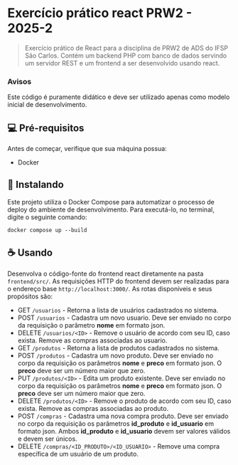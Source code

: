 # Exercício prático react PRW2 - 2025-2

> Exercício prático de React para a disciplina de PRW2 de ADS do IFSP São Carlos. Contém um backend PHP com banco de dados servindo um servidor REST e um frontend a ser desenvolvido usando react.

### Avisos

Este código é puramente didático e deve ser utilizado apenas como modelo inicial de desenvolvimento.

## 💻 Pré-requisitos

Antes de começar, verifique que sua máquina possua:

- Docker

## 🚀 Instalando

Este projeto utiliza o Docker Compose para automatizar o processo de deploy do ambiente de desenvolvimento. Para executá-lo, no terminal, digite o seguinte comando:

```
docker compose up --build
```

## ☕ Usando

Desenvolva o código-fonte do frontend react diretamente na pasta `frontend/src/`. As requisições HTTP do frontend devem ser realizadas para o endereço base `http://localhost:3000/`. As rotas disponíveis e seus propósitos são:

- GET `/usuarios` - Retorna a lista de usuários cadastrados no sistema.
- POST `/usuarios` - Cadastra um novo usuario. Deve ser enviado no corpo da requisição o parâmetro **nome** em formato json.
- DELETE `/usuarios/<ID>` - Remove o usuário de acordo com seu ID, caso exista. Remove as compras associadas ao usuario.
- GET `/produtos` - Retorna a lista de produtos cadastrados no sistema.
- POST `/produtos` - Cadastra um novo produto. Deve ser enviado no corpo da requisição os parâmetros **nome** e **preco** em formato json. O **preco** deve ser um número maior que zero.
- PUT `/produtos/<ID>` - Edita um produto existente. Deve ser enviado no corpo da requisição os parâmetros **nome** e **preco** em formato json. O **preco** deve ser um número maior que zero.
- DELETE `/produtos/<ID>` - Remove o produto de acordo com seu ID, caso exista. Remove as compras associadas ao produto.
- POST `/compras` - Cadastra uma nova compra produto. Deve ser enviado no corpo da requisição os parâmetros **id_produto** e **id_usuario** em formato json. Ambos **id_produto** e **id_usuario** devem ser valores válidos e devem ser únicos.
- DELETE `/compras/<ID_PRODUTO>/<ID_USUARIO>` - Remove uma compra específica de um usuário de um produto.
